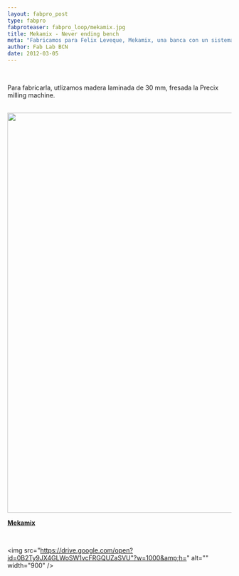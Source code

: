 ```yaml
---
layout: fabpro_post
type: fabpro
fabproteaser: fabpro_loop/mekamix.jpg
title: Mekamix - Never ending bench
meta: "Fabricamos para Felix Leveque, Mekamix, una banca con un sistema de ensamblaje tipo mecano que permite generar distintas formas, e ir adosando un sinfín de componentes, por eso su nombre: Never ending bench (la banca sinfín)."
author: Fab Lab BCN
date: 2012-03-05
---
```

<br>

Para fabricarla, utlizamos madera laminada de 30 mm, fresada la Precix milling machine.

<br>

<img src="http://flxl.files.wordpress.com/2012/02/mekamix_bsf_1-1_015.jpg?w=1000&amp;h=" alt="" width="900" />

<br>

<a title="mekamix" href="http://flxl.wordpress.com/2012/02/29/mekamix-never-ending-bench-made-in-fablab-bcn/#" target="_blank"><strong>Mekamix</strong></a> 

<br>

<img src="https://drive.google.com/open?id=0B2Ty9JX4GLWoSW1vcFRGQUZaSVU"?w=1000&amp;h=" alt="" width="900" />
